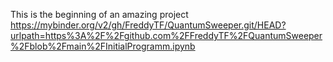 This is the beginning of an amazing project
https://mybinder.org/v2/gh/FreddyTF/QuantumSweeper.git/HEAD?urlpath=https%3A%2F%2Fgithub.com%2FFreddyTF%2FQuantumSweeper%2Fblob%2Fmain%2FInitialProgramm.ipynb
